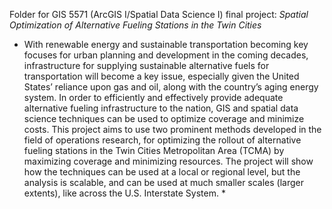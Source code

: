 Folder for GIS 5571 (ArcGIS I/Spatial Data Science I) final project: *Spatial Optimization of Alternative Fueling Stations in the Twin Cities*

* With renewable energy and sustainable transportation becoming key focuses for urban planning and development in the coming decades, infrastructure for supplying sustainable alternative fuels for transportation will become a key issue, especially given the United States’ reliance upon gas and oil, along with the country’s aging energy system. In order to efficiently and effectively provide adequate alternative fueling infrastructure to the nation, GIS and spatial data science techniques can be used to optimize coverage and minimize costs. This project aims to use two prominent methods developed in the field of operations research, for optimizing the rollout of alternative fueling stations in the Twin Cities Metropolitan Area (TCMA) by maximizing coverage and minimizing resources. The project will show how the techniques can be used at a local or regional level, but the analysis is scalable, and can be used at much smaller scales (larger extents), like across the U.S. Interstate System. *
